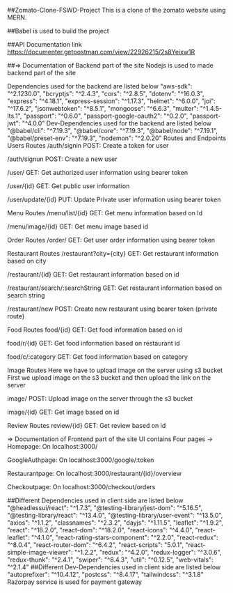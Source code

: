 ##Zomato-Clone-FSWD-Project
This is a clone of the zomato website using MERN.

##Babel is used to build the project

##API Documentation link
https://documenter.getpostman.com/view/22926215/2s8Yeixw1R

##=> Documentation of Backend part of the site
Nodejs is used to made backend part of the site

Dependencies used for the backend are listed below
"aws-sdk": "^2.1230.0",
"bcryptjs": "^2.4.3",
"cors": "^2.8.5",
"dotenv": "^16.0.3",
"express": "^4.18.1",
"express-session": "^1.17.3",
"helmet": "^6.0.0",
"joi": "^17.6.2",
"jsonwebtoken": "^8.5.1",
"mongoose": "^6.6.3",
"multer": "^1.4.5-lts.1",
"passport": "^0.6.0",
"passport-google-oauth2": "^0.2.0",
"passport-jwt": "^4.0.0"
Dev-Dependencies used for the backend are listed below
"@babel/cli": "^7.19.3",
"@babel/core": "^7.19.3",
"@babel/node": "^7.19.1",
"@babel/preset-env": "^7.19.3",
"nodemon": "^2.0.20"
Routes and Endpoints
Users Routes
/auth/signin
POST: Create a token for user

/auth/signun
POST: Create a new user

/user/
GET: Get authorized user information using bearer token

/user/{id}
GET: Get public user information

/user/update/{id}
PUT: Update Private user information using bearer token

Menu Routes
/menu/list/{id}
GET: Get menu information based on Id

/menu/image/{id}
GET: Get menu image based id

Order Routes
/order/
GET: Get user order information using bearer token

Restaurant Routes
/restaurant?city={city}
GET: Get restaurant information based on city

/restaurant/{id}
GET: Get restaurant information based on id

/restaurant/search/:searchString
GET: Get restaurant information based on search string

/restaurant/new
POST: Create new restaurant using bearer token (private route)

Food Routes
food/{id}
GET: Get food information based on id

food/r/{id}
GET: Get food information based on restaurant id

food/c/:category
GET: Get food information based on category

Image Routes
Here we have to upload image on the server using s3 bucket First we upload image on the s3 bucket and then upload the link on the server

image/
POST: Upload image on the server through the s3 bucket

image/{id}
GET: Get image based on id

Review Routes
review/{id}
GET: Get review based on id

=> Documentation of Frontend part of the site
UI contains Four pages ->
Homepage: On localhost:3000/

GoogleAuthpage: On localhost:3000/google/:token

Restaurantpage: On localhost:3000/restaurant/{id}/overview

Checkoutpage: On localhost:3000/checkout/orders

##Different Dependencies used in client side are listed below
"@headlessui/react": "^1.7.3",
"@testing-library/jest-dom": "^5.16.5",
"@testing-library/react": "^13.4.0",
"@testing-library/user-event": "^13.5.0",
"axios": "^1.1.2",
"classnames": "^2.3.2",
"dayjs": "^1.11.5",
"leaflet": "^1.9.2",
"react": "^18.2.0",
"react-dom": "^18.2.0",
"react-icons": "^4.4.0",
"react-leaflet": "^4.1.0",
"react-rating-stars-component": "^2.2.0",
"react-redux": "^8.0.4",
"react-router-dom": "^6.4.2",
"react-scripts": "5.0.1",
"react-simple-image-viewer": "^1.2.2",
"redux": "^4.2.0",
"redux-logger": "^3.0.6",
"redux-thunk": "^2.4.1",
"swiper": "^8.4.3",
"util": "^0.12.5",
"web-vitals": "^2.1.4"
##Different Dev-Dependencies used in client side are listed below
"autoprefixer": "^10.4.12",
"postcss": "^8.4.17",
"tailwindcss": "^3.1.8"
Razorpay service is used for payment gateway
